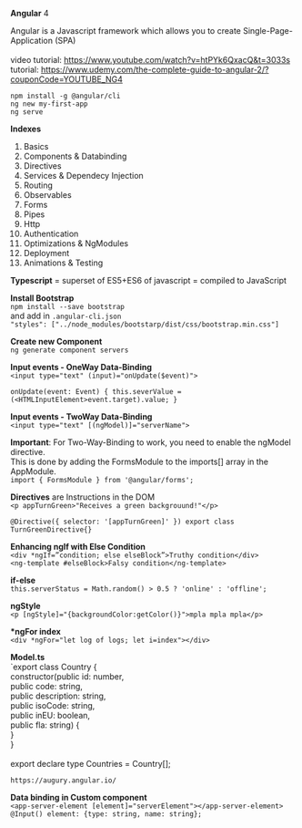 <b>Angular</b> 4 <br/>

Angular is a Javascript framework which allows you to create Single-Page-Application (SPA) <br><br>
video tutorial: https://www.youtube.com/watch?v=htPYk6QxacQ&t=3033s <br/>
tutorial: https://www.udemy.com/the-complete-guide-to-angular-2/?couponCode=YOUTUBE_NG4 <br/>

`npm install -g @angular/cli` <br/>
`ng new my-first-app` <br/>
`ng serve` <br/>

<b>Indexes</b> <br/>

1. Basics
2. Components & Databinding
3. Directives
4. Services & Dependecy Injection
5. Routing
6. Observables
7. Forms
8. Pipes
9. Http
10. Authentication
11. Optimizations & NgModules
12. Deployment
13. Animations & Testing

<b>Typescript</b> = superset of ES5+ES6 of javascript = compiled to JavaScript <br/>

<b>Install Bootstrap</b> <br/>
`npm install --save bootstrap` <br/>
and add in `.angular-cli.json` <br/>
`"styles": ["../node_modules/bootstarp/dist/css/bootstrap.min.css"]`<br/>

<b>Create new Component</b> <br/>
`ng generate component servers` <br/>

<b>Input events - OneWay Data-Binding</b><br/>
`<input type="text" (input)="onUpdate($event)">`<br/>

`onUpdate(event: Event) {
  	this.severValue = (<HTMLInputElement>event.target).value;
}`<br/>
  
<b>Input events - TwoWay Data-Binding</b><br/>
`<input type="text" [(ngModel)]="serverName">`<br/>

<b>Important</b>: For Two-Way-Binding to work, you need to enable the ngModel  directive.<br/> This is done by adding the FormsModule  to the imports[]  array in the AppModule.<br/>
`import { FormsModule } from '@angular/forms';`	

<b>Directives</b> are Instructions in the DOM<br/>
`<p appTurnGreen>"Receives a green backgrouund!"</p>`<br/>

`@Directive({
	selector: '[appTurnGreen]'
})
export class TurnGreenDirective{}`<br/>

<b>Enhancing ngIf with Else Condition</b><br/>
`<div *ngIf=”condition; else elseBlock”>Truthy condition</div>`<br/>
`<ng-template #elseBlock>Falsy condition</ng-template>`<br/>

<b>if-else</b><br>
`this.serverStatus = Math.random() > 0.5 ? 'online' : 'offline';`<br/>

<b>ngStyle</b><br/>
`<p [ngStyle]="{backgroundColor:getColor()}">mpla mpla mpla</p>`<br/>

<b>*ngFor index</b><br/>
`<div *ngFor="let log of logs; let i=index"></div>`<br/>

<b>Model.ts</b><br/>
`export class Country {<br/>
	constructor(public id: number,<br/>
		public code: string,<br/>
		public description: string,<br/>
		public isoCode: string,<br/>
		public inEU: boolean,<br/>
		public fla: string) {<br/>
	}<br/>
}<br/>
<br/>
export declare type Countries = Country[];<br/>

`https://augury.angular.io/`

<b>Data binding in Custom component</b><br/>
`<app-server-element [element]="serverElement"></app-server-element>`<br/>
`@Input() element: {type: string, name: string};`</br>
